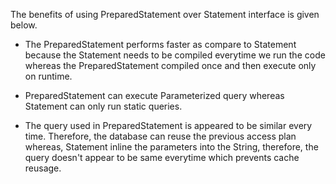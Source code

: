 The benefits of using PreparedStatement over Statement interface is
given below.

-   The PreparedStatement performs faster as compare to Statement
because the Statement needs to be compiled everytime we run the code
whereas the PreparedStatement compiled once and then execute only on
runtime.

-   PreparedStatement can execute Parameterized query whereas Statement
can only run static queries.

-   The query used in PreparedStatement is appeared to be similar every
time. Therefore, the database can reuse the previous access plan
whereas, Statement inline the parameters into the String, therefore,
the query doesn't appear to be same everytime which prevents cache
reusage.